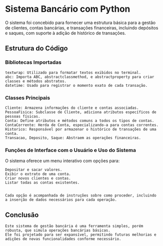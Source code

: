 # Sistema Bancário com Python
O sistema foi concebido para fornecer uma estrutura básica para a gestão de clientes, contas bancárias, e transações financeiras, incluindo depósitos e saques, com suporte à adição de histórico de transações.

## Estrutura do Código

### Bibliotecas Importadas

    textwrap: Utilizado para formatar textos exibidos no terminal.
    abc: Importa ABC, abstractclassmethod, e abstractproperty para criar classes e métodos abstratos.
    datetime: Usado para registrar o momento exato de cada transação.

### Classes Principais

    Cliente: Armazena informações do cliente e contas associadas.
    PessoaFisica: Subclasse de Cliente, adiciona atributos específicos de pessoas físicas.
    Conta: Define atributos e métodos comuns a todos os tipos de contas.
    ContaCorrente: Herda de Conta, especializando-a para contas correntes.
    Historico: Responsável por armazenar o histórico de transações de uma conta.
    Transacao, Deposito, Saque: Abstraem as operações financeiras.
    
### Funções de Interface com o Usuário e Uso do Sistema

O sistema oferece um menu interativo com opções para:

    Depositar e sacar valores.
    Exibir o extrato de uma conta.
    Criar novos clientes e contas.
    Listar todas as contas existentes.


    Cada opção é acompanhada de instruções sobre como proceder, incluindo a inserção de dados necessários para cada operação.

## Conclusão
    Este sistema de gestão bancária é uma ferramenta simples, porém robusta, que simula operações bancárias básicas. 
    Ele foi projetado para ser expansível, permitindo futuras melhorias e adições de novas funcionalidades conforme necessário.
